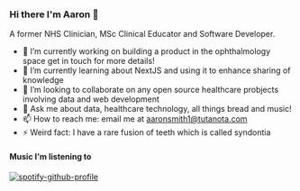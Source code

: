 ### Hi there I'm Aaron 👋

A former NHS Clinician, MSc Clinical Educator and Software Developer. 

- 🔭 I’m currently working on building a product in the ophthalmology space get in touch for more details!
- 🌱 I’m currently learning about NextJS and using it to enhance sharing of knowledge
- 👯 I’m looking to collaborate on any open source healthcare probjects involving data and web development
- 💬 Ask me about data, healthcare technology, all things bread and music!
- 📫 How to reach me: email me at aaronsmith1@tutanota.com
- ⚡ Weird fact: I have a rare fusion of teeth which is called syndontia 

#### Music I'm listening to

[![spotify-github-profile](https://spotify-github-profile.vercel.app/api/view?uid=1115434818&cover_image=true&theme=default&show_offline=false&background_color=121212)](https://github.com/kittinan/spotify-github-profile)
